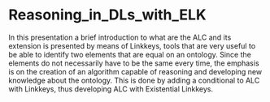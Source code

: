 # Reasoning_in_DLs_with_ELK
In this presentation a brief introduction to what are the ALC and its extension is presented by means of Linkkeys, tools that are very useful to be able to identify two elements that are equal on an ontology.  Since the elements do not necessarily have to be the same every time, the emphasis is on the creation of an algorithm capable of reasoning and developing new knowledge about the ontology. This is done by adding a conditional to ALC with Linkkeys, thus developing ALC with Existential Linkkeys.  
